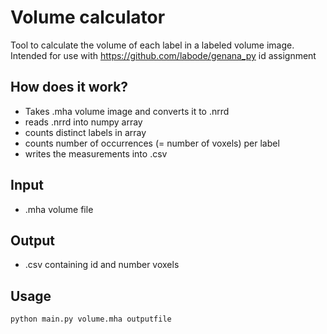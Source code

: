 # Volume calculator
Tool to calculate the volume of each label in a labeled volume image.
Intended for use with https://github.com/labode/genana_py id assignment

## How does it work?
- Takes .mha volume image and converts it to .nrrd
- reads .nrrd into numpy array
- counts distinct labels in array
- counts number of occurrences (= number of voxels) per label
- writes the measurements into .csv

## Input
- .mha volume file

## Output
- .csv containing id and number voxels

## Usage
`python main.py volume.mha outputfile`